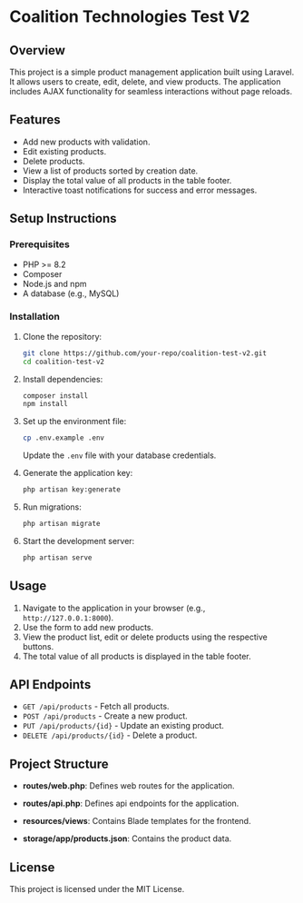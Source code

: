 # Coalition Technologies Test V2

## Overview

This project is a simple product management application built using Laravel. It allows users to create, edit, delete, and view products. The application includes AJAX functionality for seamless interactions without page reloads.

## Features

-   Add new products with validation.
-   Edit existing products.
-   Delete products.
-   View a list of products sorted by creation date.
-   Display the total value of all products in the table footer.
-   Interactive toast notifications for success and error messages.

## Setup Instructions

### Prerequisites

-   PHP >= 8.2
-   Composer
-   Node.js and npm
-   A database (e.g., MySQL)

### Installation

1. Clone the repository:

    ```bash
    git clone https://github.com/your-repo/coalition-test-v2.git
    cd coalition-test-v2
    ```

2. Install dependencies:

    ```bash
    composer install
    npm install
    ```

3. Set up the environment file:

    ```bash
    cp .env.example .env
    ```

    Update the `.env` file with your database credentials.

4. Generate the application key:

    ```bash
    php artisan key:generate
    ```

5. Run migrations:

    ```bash
    php artisan migrate
    ```

6. Start the development server:
    ```bash
    php artisan serve
    ```

## Usage

1. Navigate to the application in your browser (e.g., `http://127.0.0.1:8000`).
2. Use the form to add new products.
3. View the product list, edit or delete products using the respective buttons.
4. The total value of all products is displayed in the table footer.

## API Endpoints

-   `GET /api/products` - Fetch all products.
-   `POST /api/products` - Create a new product.
-   `PUT /api/products/{id}` - Update an existing product.
-   `DELETE /api/products/{id}` - Delete a product.

## Project Structure

-   **routes/web.php**: Defines web routes for the application.
-   **routes/api.php**: Defines api endpoints for the application.
-   **resources/views**: Contains Blade templates for the frontend.

-   **storage/app/products.json**: Contains the product data.

## License

This project is licensed under the MIT License.
